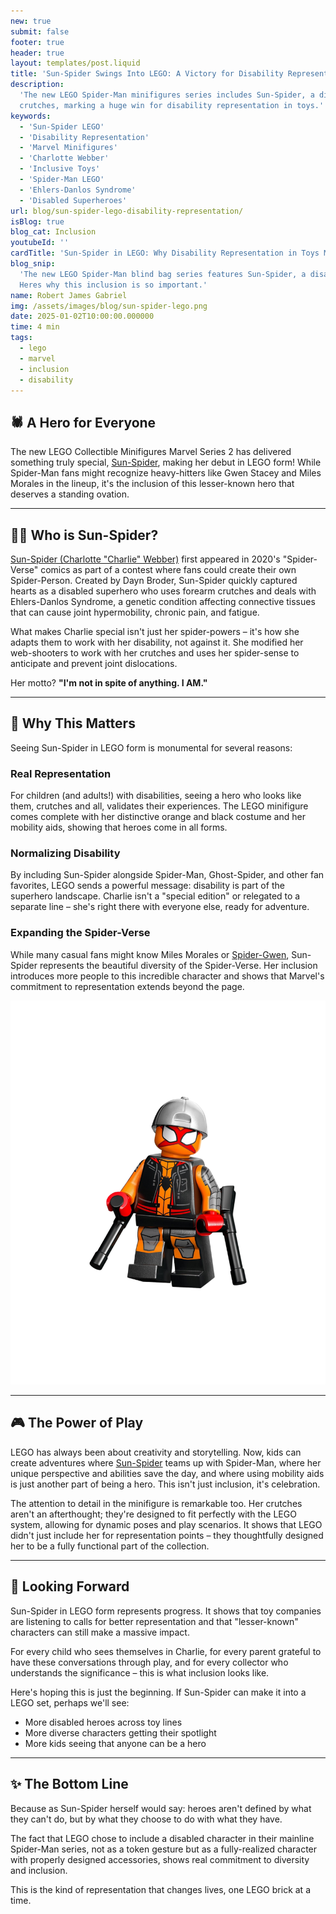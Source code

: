 ```yaml
---
new: true
submit: false
footer: true
header: true
layout: templates/post.liquid
title: 'Sun-Spider Swings Into LEGO: A Victory for Disability Representation'
description:
  'The new LEGO Spider-Man minifigures series includes Sun-Spider, a disabled superhero with
  crutches, marking a huge win for disability representation in toys.'
keywords:
  - 'Sun-Spider LEGO'
  - 'Disability Representation'
  - 'Marvel Minifigures'
  - 'Charlotte Webber'
  - 'Inclusive Toys'
  - 'Spider-Man LEGO'
  - 'Ehlers-Danlos Syndrome'
  - 'Disabled Superheroes'
url: blog/sun-spider-lego-disability-representation/
isBlog: true
blog_cat: Inclusion
youtubeId: ''
cardTitle: 'Sun-Spider in LEGO: Why Disability Representation in Toys Matters'
blog_snip:
  'The new LEGO Spider-Man blind bag series features Sun-Spider, a disabled hero who uses crutches.
  Heres why this inclusion is so important.'
name: Robert James Gabriel
img: /assets/images/blog/sun-spider-lego.png
date: 2025-01-02T10:00:00.000000
time: 4 min
tags:
  - lego
  - marvel
  - inclusion
  - disability
---
```


## 🕷️ A Hero for Everyone

The new LEGO Collectible Minifigures Marvel Series 2 has delivered something truly special,
[Sun-Spider](<https://marvel.fandom.com/wiki/Charlotte_Webber_(Earth-20023)>), making her debut in
LEGO form! While Spider-Man fans might recognize heavy-hitters like Gwen Stacey and Miles Morales in
the lineup, it's the inclusion of this lesser-known hero that deserves a standing ovation.

---

## 🦸‍♀️ Who is Sun-Spider?

[Sun-Spider (Charlotte "Charlie" Webber)](<https://marvel.fandom.com/wiki/Charlotte_Webber_(Earth-20023)>)
first appeared in 2020's "Spider-Verse" comics as part of a contest where fans could create their
own Spider-Person. Created by Dayn Broder, Sun-Spider quickly captured hearts as a disabled
superhero who uses forearm crutches and deals with Ehlers-Danlos Syndrome, a genetic condition
affecting connective tissues that can cause joint hypermobility, chronic pain, and fatigue.

What makes Charlie special isn't just her spider-powers – it's how she adapts them to work with her
disability, not against it. She modified her web-shooters to work with her crutches and uses her
spider-sense to anticipate and prevent joint dislocations.

Her motto? **"I'm not in spite of anything. I AM."**

---

## 💪 Why This Matters

Seeing Sun-Spider in LEGO form is monumental for several reasons:

### Real Representation

For children (and adults!) with disabilities, seeing a hero who looks like them, crutches and all,
validates their experiences. The LEGO minifigure comes complete with her distinctive orange and
black costume and her mobility aids, showing that heroes come in all forms.

### Normalizing Disability

By including Sun-Spider alongside Spider-Man, Ghost-Spider, and other fan favorites, LEGO sends a
powerful message: disability is part of the superhero landscape. Charlie isn't a "special edition"
or relegated to a separate line – she's right there with everyone else, ready for adventure.

### Expanding the Spider-Verse

While many casual fans might know Miles Morales or
[Spider-Gwen](<https://en.wikipedia.org/wiki/Spider-Woman_(Gwen_Stacy)>), Sun-Spider represents the
beautiful diversity of the Spider-Verse. Her inclusion introduces more people to this incredible
character and shows that Marvel's commitment to representation extends beyond the page.

![Sun-Spider LEGO Minifigure](/assets/images/blog/spider/sun-spider-lego.png)

---

## 🎮 The Power of Play

LEGO has always been about creativity and storytelling. Now, kids can create adventures where
[Sun-Spider](<https://marvel.fandom.com/wiki/Charlotte_Webber_(Earth-20023)>) teams up with
Spider-Man, where her unique perspective and abilities save the day, and where using mobility aids
is just another part of being a hero. This isn't just inclusion, it's celebration.

The attention to detail in the minifigure is remarkable too. Her crutches aren't an afterthought;
they're designed to fit perfectly with the LEGO system, allowing for dynamic poses and play
scenarios. It shows that LEGO didn't just include her for representation points – they thoughtfully
designed her to be a fully functional part of the collection.

---

## 🚀 Looking Forward

Sun-Spider in LEGO form represents progress. It shows that toy companies are listening to calls for
better representation and that "lesser-known" characters can still make a massive impact.

For every child who sees themselves in Charlie, for every parent grateful to have these
conversations through play, and for every collector who understands the significance – this is what
inclusion looks like.

Here's hoping this is just the beginning. If Sun-Spider can make it into a LEGO set, perhaps we'll
see:

- More disabled heroes across toy lines
- More diverse characters getting their spotlight
- More kids seeing that anyone can be a hero

---

## ✨ The Bottom Line

Because as Sun-Spider herself would say: heroes aren't defined by what they can't do, but by what
they choose to do with what they have.

The fact that LEGO chose to include a disabled character in their mainline Spider-Man series, not as
a token gesture but as a fully-realized character with properly designed accessories, shows real
commitment to diversity and inclusion.

This is the kind of representation that changes lives, one LEGO brick at a time.
